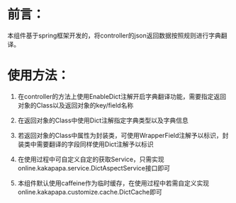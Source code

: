 前言：
===
本组件基于spring框架开发的，将controller的json返回数据按照规则进行字典翻译。

使用方法：
==
1. 在controller的方法上使用EnableDict注解开启字典翻译功能，需要指定返回对象的Class以及返回对象的key/field名称  
2. 在返回对象的Class中使用Dict注解指定字典类型以及字典信息  
3. 若返回对象的Class中属性为封装类，可使用WrapperField注解予以标识，封装类中需要翻译的字段同样使用Dict注解予以标识  
    
4. 在使用过程中可自定义自定的获取Service，只需实现online.kakapapa.service.DictAspectService接口即可  
5. 本组件默认使用caffeine作为临时缓存，在使用过程中若需自定义实现online.kakapapa.customize.cache.DictCache即可  
